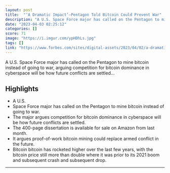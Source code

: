 ```yaml
---
layout: post
title:  "‘A Dramatic Impact’—Pentagon Told Bitcoin Could Prevent War"
description: "A U.S. Space Force major has called on the Pentagon to mine bitcoin instead of going to war, arguing competition for bitcoin dominance in cyberspace will be how future conflicts are settled..."
date: "2023-04-03 02:25:12"
categories: []
score: 71
image: "https://i.imgur.com/ypHDhLs.jpg"
tags: []
link: "https://www.forbes.com/sites/digital-assets/2023/04/02/a-dramatic-impact-pentagon-told-bitcoin-can-prevent-war-by-space-force-major/"
---
```


A U.S. Space Force major has called on the Pentagon to mine bitcoin instead of going to war, arguing competition for bitcoin dominance in cyberspace will be how future conflicts are settled...

## Highlights

- A U.S.
- Space Force major has called on the Pentagon to mine bitcoin instead of going to war.
- The major argues competition for bitcoin dominance in cyberspace will be how future conflicts are settled.
- The 400-page dissertation is available for sale on Amazon from last month.
- It argues proof-of-work bitcoin mining could replace armed conflict in the future.
- Bitcoin bitcoin has rocketed higher over the last few years, with the bitcoin price still more than double where it was prior to its 2021 boom and subsequent crash and subsequent drop.

---
